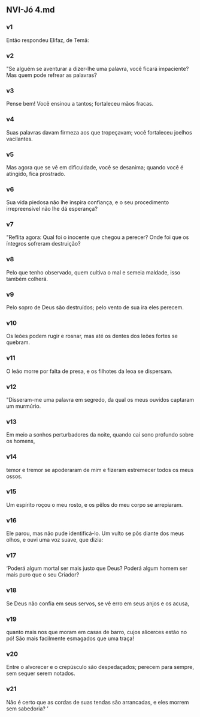 ## NVI-Jó 4.md
### v1
 Então respondeu Elifaz, de Temã:
### v2
 "Se alguém se aventurar a dizer-lhe uma palavra, você ficará impaciente? Mas quem pode refrear as palavras?
### v3
 Pense bem! Você ensinou a tantos; fortaleceu mãos fracas.
### v4
 Suas palavras davam firmeza aos que tropeçavam; você fortaleceu joelhos vacilantes.
### v5
 Mas agora que se vê em dificuldade, você se desanima; quando você é atingido, fica prostrado.
### v6
 Sua vida piedosa não lhe inspira confiança, e o seu procedimento irrepreensível não lhe dá esperança?
### v7
 "Reflita agora: Qual foi o inocente que chegou a perecer? Onde foi que os íntegros sofreram destruição?
### v8
 Pelo que tenho observado, quem cultiva o mal e semeia maldade, isso também colherá.
### v9
 Pelo sopro de Deus são destruídos; pelo vento de sua ira eles perecem.
### v10
 Os leões podem rugir e rosnar, mas até os dentes dos leões fortes se quebram.
### v11
 O leão morre por falta de presa, e os filhotes da leoa se dispersam.
### v12
 "Disseram-me uma palavra em segredo, da qual os meus ouvidos captaram um murmúrio.
### v13
 Em meio a sonhos perturbadores da noite, quando cai sono profundo sobre os homens,
### v14
 temor e tremor se apoderaram de mim e fizeram estremecer todos os meus ossos.
### v15
 Um espírito roçou o meu rosto, e os pêlos do meu corpo se arrepiaram.
### v16
 Ele parou, mas não pude identificá-lo. Um vulto se pôs diante dos meus olhos, e ouvi uma voz suave, que dizia:
### v17
 ‘Poderá algum mortal ser mais justo que Deus? Poderá algum homem ser mais puro que o seu Criador?
### v18
 Se Deus não confia em seus servos, se vê erro em seus anjos e os acusa,
### v19
 quanto mais nos que moram em casas de barro, cujos alicerces estão no pó! São mais facilmente esmagados que uma traça!
### v20
 Entre o alvorecer e o crepúsculo são despedaçados; perecem para sempre, sem sequer serem notados.
### v21
 Não é certo que as cordas de suas tendas são arrancadas, e eles morrem sem sabedoria? ’
